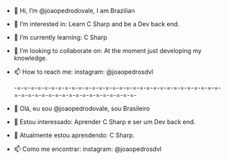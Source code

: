 - 👋 Hi, I’m @joaopedrodovale, I am Brazilian
- 👀 I’m interested in: Learn C Sharp and be a Dev back end.
- 🌱 I’m currently learning: C Sharp
- 💞️ I’m looking to collaborate on: At the moment just developing my knowledge.
- 📫 How to reach me: instagram: @joaopedrosdvl

  -=-=-=-=-=-=-=-=-=-=-=-=-=-=-=-=-=-=-=-=-=-=-=-=-=-=-=-=-=-=-=-=-=-=-=-=-=-=-=-=-=-=-=-=-=-=-=-=-

- 👋 Olá, eu sou @joaopedrodovale, sou Brasileiro 
- 👀 Estou interessado: Aprender C Sharp e ser um Dev back end.
- 🌱 Atualmente estou aprendendo: C Sharp.
- 📫 Como me encontrar: instagram: @joaopedrosdvl
